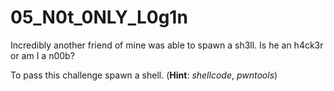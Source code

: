 # 05\_N0t\_0NLY\_L0g1n
Incredibly another friend of mine was able to spawn a sh3ll. Is he an h4ck3r or am I a n00b?  
  
To pass this challenge spawn a shell. (**Hint**: *shellcode*, *pwntools*)